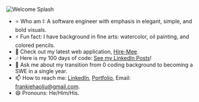 ![Welcome Splash](https://s3-us-west-1.amazonaws.com/frankiehliu.com/portfolio-assets/Github+cover.png)
- :star: Who am I: A software engineer with emphasis in elegant, simple, and bold visuals.
- ⚡ Fun fact: I have background in fine arts: watercolor, oil painting, and colored pencils.
- 🔭 Check out my latest web application, [Hire-Mee](http://54.183.118.152:3000/).
- :notes: Here is my 100 days of code: [See my LinkedIn Posts](https://www.linkedin.com/in/liufrankie/)!
- 💬 Ask me about my transition from 0 coding background to becoming a SWE in a single year. 
- 📫 How to reach me: [LinkedIn](https://www.linkedin.com/in/liufrankie/), [Portfolio](https://www.frankiehliu.com/), Email: frankiehaoliu@gmail.com.
- 😄 Pronouns: He/Him/His.
